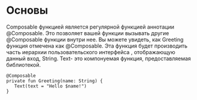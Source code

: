 # Основы

Composable функцией является регулярной функцией аннотации @Composable. Это позволяет вашей функции вызывать другие @Composable функции внутри нее. Вы можете увидеть, как Greeting функция отмечена как @Composable. Эта функция будет производить часть иерархии пользовательского интерфейса , отображающую данный вход, String. Text- это компонуемая функция, предоставляемая библиотекой.



```
@Composable
private fun Greeting(name: String) {
   Text(text = "Hello $name!")
}
```
